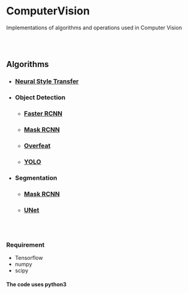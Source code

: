 # ComputerVision
Implementations of algorithms and operations used in Computer Vision

<br/>
<br/>

## Algorithms
- ### [Neural Style Transfer](https://github.com/ldfrancis/ComputerVision/tree/master/NeuralStyleTransfer)
- ### Object Detection
  - ### [Faster RCNN](https://github.com/ldfrancis/ComputerVision/tree/master/FasterRCNN)
  - ### [Mask RCNN](https://github.com/ldfrancis/ComputerVision/tree/master/MaskRCNN)
  - ### [Overfeat](https://github.com/ldfrancis/ComputerVision/tree/master/Overfeat)
  - ### [YOLO](https://github.com/ldfrancis/ComputerVision/tree/master/YOLO)
- ### Segmentation
  - ### [Mask RCNN](https://github.com/ldfrancis/ComputerVision/tree/master/MaskRCNN)
  - ### [UNet](https://github.com/ldfrancis/ComputerVision/tree/master/Unet)

<br/>
<br/>

### Requirement
* Tensorflow
* numpy
* scipy

#### The code uses python3
